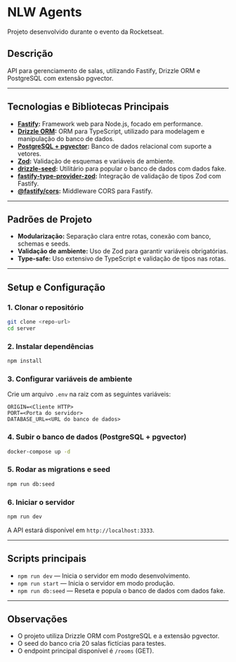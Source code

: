 # NLW Agents

Projeto desenvolvido durante o evento da Rocketseat.

## Descrição

API para gerenciamento de salas, utilizando Fastify, Drizzle ORM e PostgreSQL com extensão pgvector.

---

## Tecnologias e Bibliotecas Principais

- **[Fastify](https://fastify.dev/):** Framework web para Node.js, focado em performance.
- **[Drizzle ORM](https://orm.drizzle.team/):** ORM para TypeScript, utilizado para modelagem e manipulação do banco de dados.
- **[PostgreSQL + pgvector](https://github.com/pgvector/pgvector):** Banco de dados relacional com suporte a vetores.
- **[Zod](https://zod.dev/):** Validação de esquemas e variáveis de ambiente.
- **[drizzle-seed](https://github.com/drizzle-team/drizzle-seed):** Utilitário para popular o banco de dados com dados fake.
- **[fastify-type-provider-zod](https://github.com/fastify/fastify-type-provider-zod):** Integração de validação de tipos Zod com Fastify.
- **[@fastify/cors](https://github.com/fastify/fastify-cors):** Middleware CORS para Fastify.

---

## Padrões de Projeto

- **Modularização:** Separação clara entre rotas, conexão com banco, schemas e seeds.
- **Validação de ambiente:** Uso de Zod para garantir variáveis obrigatórias.
- **Type-safe:** Uso extensivo de TypeScript e validação de tipos nas rotas.

---

## Setup e Configuração

### 1. Clonar o repositório

```bash
git clone <repo-url>
cd server
```

### 2. Instalar dependências

```bash
npm install
```

### 3. Configurar variáveis de ambiente

Crie um arquivo `.env` na raiz com as seguintes variáveis:

```
ORIGIN=<Cliente HTTP>
PORT=<Porta do servidor>
DATABASE_URL=<URL do banco de dados>
```

### 4. Subir o banco de dados (PostgreSQL + pgvector)

```bash
docker-compose up -d
```

### 5. Rodar as migrations e seed

```bash
npm run db:seed
```

### 6. Iniciar o servidor

```bash
npm run dev
```

A API estará disponível em `http://localhost:3333`.

---

## Scripts principais

- `npm run dev` — Inicia o servidor em modo desenvolvimento.
- `npm run start` — Inicia o servidor em modo produção.
- `npm run db:seed` — Reseta e popula o banco de dados com dados fake.

---

## Observações

- O projeto utiliza Drizzle ORM com PostgreSQL e a extensão pgvector.
- O seed do banco cria 20 salas fictícias para testes.
- O endpoint principal disponível é `/rooms` (GET).
